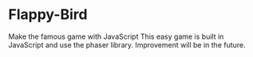 # Flappy-Bird
Make the famous game with JavaScript
This easy game is built in JavaScript and use the phaser library. Improvement will be in the future.

